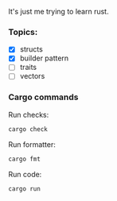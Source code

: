 It's just me trying to learn rust.


### Topics:

* [x] structs
* [x] builder pattern
* [ ] traits
* [ ] vectors

### Cargo commands
Run checks:

```sh
cargo check
```

Run formatter:

```sh
cargo fmt
```

Run code:

```sh
cargo run
```


